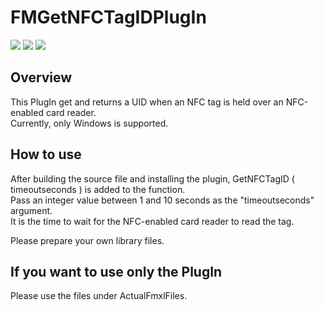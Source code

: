 # FMGetNFCTagIDPlugIn
![](https://img.shields.io/badge/FileMaker-gray)
![](https://img.shields.io/badge/PlugIn-black)
![](https://img.shields.io/badge/C++-F34B7D)

## Overview
This PlugIn get and returns a UID when an NFC tag is held over an NFC-enabled card reader.</br>
Currently, only Windows is supported.</br>

## How to use

After building the source file and installing the plugin, GetNFCTagID ( timeoutseconds ) is added to the function.</br>
Pass an integer value between 1 and 10 seconds as the "timeoutseconds" argument.</br>
It is the time to wait for the NFC-enabled card reader to read the tag.</br>

Please prepare your own library files.<br>

## If you want to use only the PlugIn

Please use the files under ActualFmxlFiles.
